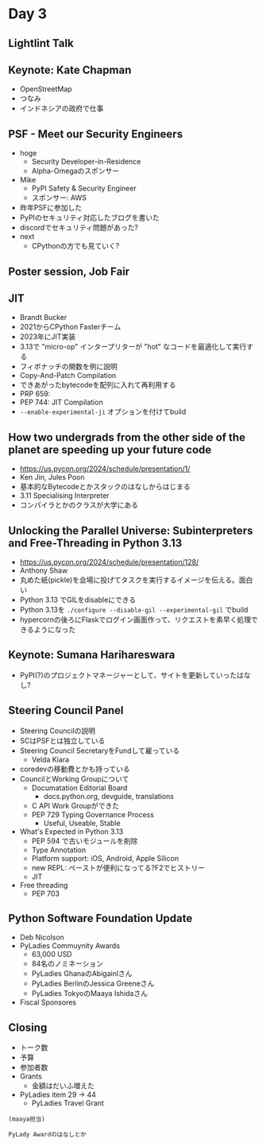 # Day 3

## Lightlint Talk

## Keynote: Kate Chapman

* OpenStreetMap
* つなみ
* インドネシアの政府で仕事

## PSF - Meet our Security Engineers

* hoge
  * Security Developer-in-Residence
  * Alpha-Omegaのスポンサー
* Mike
  * PyPI Safety & Security Engineer
  * スポンサー: AWS
* 昨年PSFに参加した
* PyPIのセキュリティ対応したブログを書いた
* discordでセキュリティ問題があった?
* next
  * CPythonの方でも見ていく?
  
## Poster session, Job Fair

## JIT

* Brandt Bucker
* 2021からCPython Fasterチーム
* 2023年にJIT実装
* 3.13で "micro-op" インタープリターが "hot" なコードを最適化して実行する
* フィボナッチの関数を例に説明
* Copy-And-Patch Compilation
* できあがったbytecodeを配列に入れて再利用する
* PRP 659:
* PEP 744: JIT Compilation
* `--enable-experimental-ji` オプションを付けてbuild

## How two undergrads from the other side of the planet are speeding up your future code

* https://us.pycon.org/2024/schedule/presentation/1/
* Ken Jin, Jules Poon
* 基本的なBytecodeとかスタックのはなしからはじまる
* 3.11 Specialising Interpreter
* コンパイラとかのクラスが大学にある

## Unlocking the Parallel Universe: Subinterpreters and Free-Threading in Python 3.13

* https://us.pycon.org/2024/schedule/presentation/128/
* Anthony Shaw
* 丸めた紙(pickle)を会場に投げてタスクを実行するイメージを伝える。面白い
* Python 3.13 でGILをdisableにできる
* Python 3.13を `./configure --disable-gil --experimental-gil` でbuild
* hypercornの後ろにFlaskでログイン画面作って、リクエストを素早く処理できるようになった

## Keynote: Sumana Harihareswara

* PyPI(?)のプロジェクトマネージャーとして、サイトを更新していったはなし?

## Steering Council Panel

* Steering Councilの説明
* SCはPSFとは独立している
* Steering Council SecretaryをFundして雇っている
  * Velda Kiara
* coredevの移動費とかも持っている
* CouncilとWorking Groupについて
  * Documatation Editorial Board
	* docs.python.org, devguide, translations
  * C API Work Groupができた
  * PEP 729 Typing Governance Process
	* Useful, Useable, Stable
* What's Expected in Python 3.13
  * PEP 594 で古いモジュールを削除
  * Type Annotation
  * Platform support: iOS, Android, Apple Silicon
  * new REPL: ペーストが便利になってる?F2でヒストリー
  * JIT
* Free threading
  * PEP 703
  
## Python Software Foundation Update

* Deb Nicolson
* PyLadies Commuynity Awards
  * 63,000 USD
  * 84名のノミネーション
  * PyLadies GhanaのAbigainlさん
  * PyLadies BerlinのJessica Greeneさん
  * PyLadies TokyoのMaaya Ishidaさん
* Fiscal Sponsores

## Closing

* トーク数
* 予算
* 参加者数
* Grants
  * 金額はだいふ増えた
* PyLadies item 29 -> 44
  * PyLadies Travel Grant
  
```{admonition} (いい感じのコラムタイトルにしてね)
(maaya担当)

PyLady Awardのはなしとか
```
